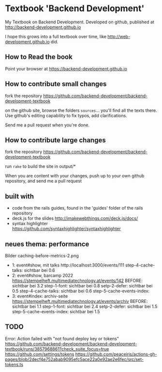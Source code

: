 # Textbook 'Backend Development'

My Textbook on Backend Development. Developed on github, published at
http://backend-development.github.io

I hope this grows into a full textbook over time,
like http://web-development.github.io did.

## How to Read the book

Point your browser at
https://backend-development.github.io

## How to contribute small changes

fork the repository
https://github.com/backend-development/backend-development-textbook

on the github site, browse the folders `sources`... you'll find
all the texts there. Use github's editing capability to fix
typos, add clarifications.

Send me a pull request when you're done.

## How to contribute large changes

fork the repository
https://github.com/backend-development/backend-development-textbook

run `rake` to build the site in output/\*

When you are content with your changes, push up to your own github repository,
and send me a pull request

## built with

- code from the rails guides, found in the 'guides' folder of the rails repository
- deck.js for the slides http://imakewebthings.com/deck.js/docs/
- syntax highlighter https://github.com/syntaxhighlighter/syntaxhighlighter


## neues thema: performance

Bilder caching-before-metrics-2.png

- 1: event#show, mit talks http://localhost:3000/events/111
step-4-cache-talks: sichtbar bei 0.6
- 2: event#show, barcamp 2022 https://stempelheft.multimediatechnology.at/events/142
BEFORE: sichtbar bei 3.2
step-1-font: sichtbar bei 0.8
setp-2-defer: sichtbar bei 0.5
step-4-cache-talks: sichtbar bei 0.6
step-5-cache-events-index:
- 3: event#index: archiv-seite https://stempelheft.multimediatechnology.at/events/archiv
BEFORE: sichtbar bei 1.1
step-1-font: sichtbar bei 2.4
setp-2-defer: sichtbar bei 1.5
step-5-cache-events-index: sichtbar bei 1.5



## TODO

Error: Action failed with "not found deploy key or tokens"
https://github.com/backend-development/backend-development-textbook/runs/3857968861?check_suite_focus=true
https://github.com/settings/tokens
https://github.com/peaceiris/actions-gh-pages/blob/2decf4e752abab9095efc5ace22a0e92ae2e6fec/src/set-tokens.ts

